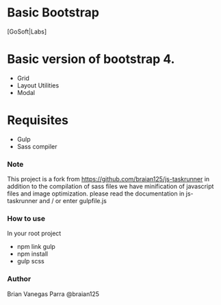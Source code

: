 # Basic Bootstrap
[GoSoft|Labs]

# Basic version of bootstrap 4.

  - Grid
  - Layout Utilities
  - Modal

# Requisites

  - Gulp
  - Sass compiler

### Note

This project is a fork from https://github.com/braian125/js-taskrunner in addition to the compilation of sass files we have minification of javascript files and image optimization. please read the documentation in js-taskrunner and / or enter gulpfile.js

### How to use

In your root project

  - npm link gulp
  - npm install
  - gulp scss


### Author
Brian Vanegas Parra
@braian125